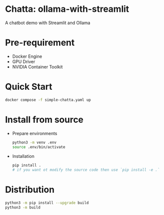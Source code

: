 # Chatta: ollama-with-streamlit
A chatbot demo with Streamlit and Ollama

# Pre-requirement
* Docker Engine
* GPU Driver
* NVIDIA Container Toolkit

# Quick Start
```bash
docker compose -f simple-chatta.yaml up
```

# Install from source
* Prepare environments
    ```bash
    python3 -m venv .env
    source .env/bin/activate
    ```
* Installation
    ```bash
    pip install .
    # if you want ot modify the source code then use `pip install -e .`
    ```

# Distribution
```bash
python3 -m pip install --upgrade build
python3 -m build
```